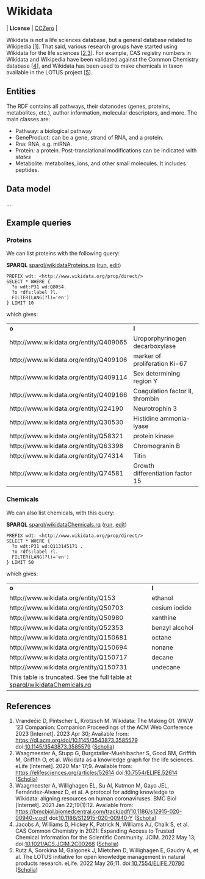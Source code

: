 # Wikidata

| **License** | [CCZero](https://creativecommons.org/public-domain/cc0/) |

<a name="tp1">Wikidata</a> is not a life sciences database, but a general database related to <a name="tp2">Wikipedia</a> [<a href="#citeref1">1</a>]. That said,
various research groups have started using Wikidata for the life sciences [<a href="#citeref2">2</a>,<a href="#citeref3">3</a>]. For example, CAS registry
numbers in Wikidata and Wikipedia have been validated against the Common Chemistry database [<a href="#citeref4">4</a>], and Wikidata has been used to make
chemicals in taxon available in the LOTUS project [<a href="#citeref5">5</a>].

## Entities

The RDF contains all pathways, their datanodes (genes, proteins, metabolites, etc.), author information, molecular descriptors,
and more. The main classes are:

* Pathway: a <a name="tp3">biological pathway</a>
* GeneProduct: can be a <a name="tp4">gene</a>, strand of <a name="tp5">RNA</a>, and a <a name="tp6">protein</a>.
* Rna: RNA, e.g. <a name="tp7">miRNA</a>.
* Protein: a <a name="tp8">protein</a>. Post-translational modifications can be indicated with *states*
* Metabolite: metabolites, ions, and other small molecules. It includes peptides.


## Data model

...

## Example queries

### Proteins

We can list proteins with the following query:

**SPARQL** [sparql/wikidataProteins.rq](sparql/wikidataProteins.code.html) ([run](https://query.wikidata.org/embed.html#PREFIX%20wdt%3A%20%3Chttp%3A%2F%2Fwww.wikidata.org%2Fprop%2Fdirect%2F%3E%0A%0ASELECT%20*%20WHERE%20%7B%0A%20%20%3Fo%20wdt%3AP31%20wd%3AQ8054.%0A%20%20%3Fo%20rdfs%3Alabel%20%3Fl.%0A%20%20FILTER%28LANG%28%3Fl%29%3D%27en%27%29%0A%7D%20LIMIT%2010%0A), [edit](https://query.wikidata.org/#PREFIX%20wdt%3A%20%3Chttp%3A%2F%2Fwww.wikidata.org%2Fprop%2Fdirect%2F%3E%0A%0ASELECT%20*%20WHERE%20%7B%0A%20%20%3Fo%20wdt%3AP31%20wd%3AQ8054.%0A%20%20%3Fo%20rdfs%3Alabel%20%3Fl.%0A%20%20FILTER%28LANG%28%3Fl%29%3D%27en%27%29%0A%7D%20LIMIT%2010%0A))

```sparql
PREFIX wdt: <http://www.wikidata.org/prop/direct/>
SELECT * WHERE {
  ?o wdt:P31 wd:Q8054.
  ?o rdfs:label ?l.
  FILTER(LANG(?l)='en')
} LIMIT 10
```

which gives:

<!-- https://query.wikidata.org/bigdata/namespace/wdq/sparql -->
<table>
  <tr>
    <td><b>o</b></td>
    <td><b>l</b></td>
  </tr>
  <tr>
    <td>http://www.wikidata.org/entity/Q409065</td>
    <td>Uroporphyrinogen decarboxylase</td>
  </tr>
  <tr>
    <td>http://www.wikidata.org/entity/Q409106</td>
    <td>marker of proliferation Ki-67</td>
  </tr>
  <tr>
    <td>http://www.wikidata.org/entity/Q409114</td>
    <td>Sex determining region Y</td>
  </tr>
  <tr>
    <td>http://www.wikidata.org/entity/Q409166</td>
    <td>Coagulation factor II, thrombin</td>
  </tr>
  <tr>
    <td>http://www.wikidata.org/entity/Q24190</td>
    <td>Neurotrophin 3</td>
  </tr>
  <tr>
    <td>http://www.wikidata.org/entity/Q30530</td>
    <td>Histidine ammonia-lyase</td>
  </tr>
  <tr>
    <td>http://www.wikidata.org/entity/Q58321</td>
    <td>protein kinase</td>
  </tr>
  <tr>
    <td>http://www.wikidata.org/entity/Q63398</td>
    <td>Chromogranin B</td>
  </tr>
  <tr>
    <td>http://www.wikidata.org/entity/Q74314</td>
    <td>Titin</td>
  </tr>
  <tr>
    <td>http://www.wikidata.org/entity/Q74581</td>
    <td>Growth differentiation factor 15</td>
  </tr>
</table>

### Chemicals

We can also list chemicals, with this query:

**SPARQL** [sparql/wikidataChemicals.rq](sparql/wikidataChemicals.code.html) ([run](https://query.wikidata.org/embed.html#PREFIX%20wdt%3A%20%3Chttp%3A%2F%2Fwww.wikidata.org%2Fprop%2Fdirect%2F%3E%0A%0ASELECT%20*%20WHERE%20%7B%0A%20%20%3Fo%20wdt%3AP31%20wd%3AQ113145171%20.%0A%20%20%3Fo%20rdfs%3Alabel%20%3Fl.%0A%20%20FILTER%28LANG%28%3Fl%29%3D%27en%27%29%0A%7D%20LIMIT%2050%0A), [edit](https://query.wikidata.org/#PREFIX%20wdt%3A%20%3Chttp%3A%2F%2Fwww.wikidata.org%2Fprop%2Fdirect%2F%3E%0A%0ASELECT%20*%20WHERE%20%7B%0A%20%20%3Fo%20wdt%3AP31%20wd%3AQ113145171%20.%0A%20%20%3Fo%20rdfs%3Alabel%20%3Fl.%0A%20%20FILTER%28LANG%28%3Fl%29%3D%27en%27%29%0A%7D%20LIMIT%2050%0A))

```sparql
PREFIX wdt: <http://www.wikidata.org/prop/direct/>
SELECT * WHERE {
  ?o wdt:P31 wd:Q113145171 .
  ?o rdfs:label ?l.
  FILTER(LANG(?l)='en')
} LIMIT 50
```

which gives:

<!-- https://query.wikidata.org/bigdata/namespace/wdq/sparql -->
<table>
  <tr>
    <td><b>o</b></td>
    <td><b>l</b></td>
  </tr>
  <tr>
    <td>http://www.wikidata.org/entity/Q153</td>
    <td>ethanol</td>
  </tr>
  <tr>
    <td>http://www.wikidata.org/entity/Q50703</td>
    <td>cesium iodide</td>
  </tr>
  <tr>
    <td>http://www.wikidata.org/entity/Q50980</td>
    <td>xanthine</td>
  </tr>
  <tr>
    <td>http://www.wikidata.org/entity/Q52353</td>
    <td>benzyl alcohol</td>
  </tr>
  <tr>
    <td>http://www.wikidata.org/entity/Q150681</td>
    <td>octane</td>
  </tr>
  <tr>
    <td>http://www.wikidata.org/entity/Q150694</td>
    <td>nonane</td>
  </tr>
  <tr>
    <td>http://www.wikidata.org/entity/Q150717</td>
    <td>decane</td>
  </tr>
  <tr>
    <td>http://www.wikidata.org/entity/Q150731</td>
    <td>undecane</td>
  </tr>
  <tr><td colspan="2">This table is truncated. See the full table at <a href="sparql/wikidataChemicals.code.html">sparql/wikidataChemicals.rq</a></td></tr>
</table>

## References

1. <a name="citeref1"></a>Vrandečić D, Pintscher L, Krötzsch M. Wikidata: The Making Of. WWW ’23 Companion: Companion Proceedings of the ACM Web Conference 2023 [Internet]. 2023 Apr 30; Available from: https://dl.acm.org/doi/10.1145/3543873.3585579 doi:[10.1145/3543873.3585579](https://doi.org/10.1145/3543873.3585579) ([Scholia](https://scholia.toolforge.org/doi/10.1145/3543873.3585579))
2. <a name="citeref2"></a>Waagmeester A, Stupp G, Burgstaller-Muehlbacher S, Good BM, Griffith M, Griffith O, et al. Wikidata as a knowledge graph for the life sciences. eLife [Internet]. 2020 Mar 17;9. Available from: https://elifesciences.org/articles/52614 doi:[10.7554/ELIFE.52614](https://doi.org/10.7554/ELIFE.52614) ([Scholia](https://scholia.toolforge.org/doi/10.7554/ELIFE.52614))
3. <a name="citeref3"></a>Waagmeester A, Willighagen EL, Su AI, Kutmon M, Gayo JEL, Fernández-Álvarez D, et al. A protocol for adding knowledge to Wikidata: aligning resources on human coronaviruses. BMC Biol [Internet]. 2021 Jan 22;19(1):12. Available from: https://bmcbiol.biomedcentral.com/track/pdf/10.1186/s12915-020-00940-y.pdf doi:[10.1186/S12915-020-00940-Y](https://doi.org/10.1186/S12915-020-00940-Y) ([Scholia](https://scholia.toolforge.org/doi/10.1186/S12915-020-00940-Y))
4. <a name="citeref4"></a>Jacobs A, Williams D, Hickey K, Patrick N, Williams AJ, Chalk S, et al. CAS Common Chemistry in 2021: Expanding Access to Trusted Chemical Information for the Scientific Community. JCIM. 2022 May 13;  doi:[10.1021/ACS.JCIM.2C00268](https://doi.org/10.1021/ACS.JCIM.2C00268) ([Scholia](https://scholia.toolforge.org/doi/10.1021/ACS.JCIM.2C00268))
5. <a name="citeref5"></a>Rutz A, Sorokina M, Galgonek J, Mietchen D, Willighagen E, Gaudry A, et al. The LOTUS initiative for open knowledge management in natural products research. eLife. 2022 May 26;11.  doi:[10.7554/ELIFE.70780](https://doi.org/10.7554/ELIFE.70780) ([Scholia](https://scholia.toolforge.org/doi/10.7554/ELIFE.70780))

